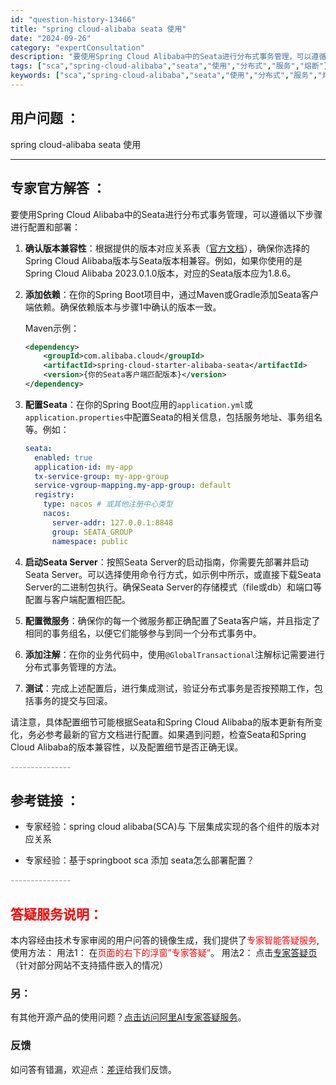 ```yaml
---
id: "question-history-13466"
title: "spring cloud-alibaba seata 使用"
date: "2024-09-26"
category: "expertConsultation"
description: "要使用Spring Cloud Alibaba中的Seata进行分布式事务管理，可以遵循以下步骤进行配置和部署：1. **确认版本兼容性**：根据提供的版本对应关系表（[官方文档](https://sca.aliyun.com/docs/2023/overview/version-explain/)"
tags: ["sca","spring-cloud-alibaba","seata","使用","分布式","服务","熔断"]
keywords: ["sca","spring-cloud-alibaba","seata","使用","分布式","服务","熔断"]
---
```


## 用户问题 ： 
 spring cloud-alibaba seata 使用  

---------------
## 专家官方解答 ：

要使用Spring Cloud Alibaba中的Seata进行分布式事务管理，可以遵循以下步骤进行配置和部署：

1. **确认版本兼容性**：根据提供的版本对应关系表（[官方文档](https://sca.aliyun.com/docs/2023/overview/version-explain/)），确保你选择的Spring Cloud Alibaba版本与Seata版本相兼容。例如，如果你使用的是Spring Cloud Alibaba 2023.0.1.0版本，对应的Seata版本应为1.8.6。

2. **添加依赖**：在你的Spring Boot项目中，通过Maven或Gradle添加Seata客户端依赖。确保依赖版本与步骤1中确认的版本一致。

   Maven示例：
   ```xml
   <dependency>
       <groupId>com.alibaba.cloud</groupId>
       <artifactId>spring-cloud-starter-alibaba-seata</artifactId>
       <version>{你的Seata客户端匹配版本}</version>
   </dependency>
   ```

3. **配置Seata**：在你的Spring Boot应用的`application.yml`或`application.properties`中配置Seata的相关信息，包括服务地址、事务组名等。例如：
   ```yaml
   seata:
     enabled: true
     application-id: my-app
     tx-service-group: my-app-group
     service-vgroup-mapping.my-app-group: default
     registry:
       type: nacos # 或其他注册中心类型
       nacos:
         server-addr: 127.0.0.1:8848
         group: SEATA_GROUP
         namespace: public
   ```

4. **启动Seata Server**：按照Seata Server的启动指南，你需要先部署并启动Seata Server。可以选择使用命令行方式，如示例中所示，或直接下载Seata Server的二进制包执行。确保Seata Server的存储模式（file或db）和端口等配置与客户端配置相匹配。

5. **配置微服务**：确保你的每一个微服务都正确配置了Seata客户端，并且指定了相同的事务组名，以便它们能够参与到同一个分布式事务中。

6. **添加注解**：在你的业务代码中，使用`@GlobalTransactional`注解标记需要进行分布式事务管理的方法。

7. **测试**：完成上述配置后，进行集成测试，验证分布式事务是否按预期工作，包括事务的提交与回滚。

请注意，具体配置细节可能根据Seata和Spring Cloud Alibaba的版本更新有所变化，务必参考最新的官方文档进行配置。如果遇到问题，检查Seata和Spring Cloud Alibaba的版本兼容性，以及配置细节是否正确无误。


<font color="#949494">---------------</font> 


## 参考链接 ：

* 专家经验：spring cloud alibaba(SCA)与 下层集成实现的各个组件的版本对应关系 
 
 * 专家经验：基于springboot sca 添加 seata怎么部署配置？ 


 <font color="#949494">---------------</font> 
 


## <font color="#FF0000">答疑服务说明：</font> 

本内容经由技术专家审阅的用户问答的镜像生成，我们提供了<font color="#FF0000">专家智能答疑服务</font>,使用方法：
用法1： 在<font color="#FF0000">页面的右下的浮窗”专家答疑“</font>。
用法2： 点击[专家答疑页](https://answer.opensource.alibaba.com/docs/intro)（针对部分网站不支持插件嵌入的情况）
### 另：


有其他开源产品的使用问题？[点击访问阿里AI专家答疑服务](https://answer.opensource.alibaba.com/docs/intro)。
### 反馈
如问答有错漏，欢迎点：[差评](https://ai.nacos.io/user/feedbackByEnhancerGradePOJOID?enhancerGradePOJOId=13473)给我们反馈。
